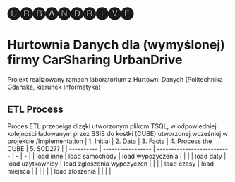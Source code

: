 # 🅤🅡🅑🅐🅝🅓🅡🅘🅥🅔
# Hurtownia Danych dla (wymyślonej) firmy CarSharing UrbanDrive
Projekt realizowany ramach laboratorium z Hurtowni Danych (Politechnika Gdańska, kierunek Informatyka)  

  
## ETL Process
Proces ETL przebeiga dizęki utworzonym plikom TSQL, w odpowiedniej kolejności ładowanym przez SSIS do kostki (CUBE) utworzonej wcześniej w projekcie /Implementation
| 1. Initial | 2. Data | 3. Facts | 4. Process the CUBE | 5. SCD2?? |
| ---------- | ----------------- | -------------------------- | - | - |
| load inne  | load samochody    | load wypozyczenia          |   |   |
| load daty  | load uzytkownicy  | load zgloszenia wypozyczen |   |   |
| load czasy | load miejsca      |                            |   |   |
|            | load zloszenia    |                            |   |   |
